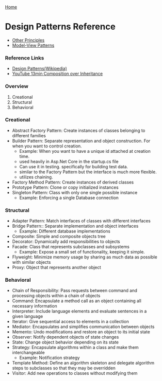 [Home](../)

# Design Patterns Reference

- [Other Principles](./principles.md)
- [Model-View Patterns](./modelviewpatterns.md)

### Reference Links

- [Design Patterns(Wikipedia)](https://en.wikipedia.org/wiki/Design_Patterns)
- [YouTube 13min Composition over Inheritance](https://www.youtube.com/watch?v=pQm-BqK2fhc)

### Overview

1. Creational
2. Structural
3. Behavioral

### Creational

- Abstract Factory Pattern: Create instances of classes belonging to different families
- Builder Pattern: Separate representation and object construction. For when you want to control creation.
  - Example: When you want to have a unique id attached at creation time.
  - used heavily in Asp.Net Core in the startup.cs file
  - Can use it in testing. specifically for building test data.
  - similar to the Factory Pattern but the interface is much more flexible.
  - utilizes chaining.
- Factory Method Pattern: Create instances of derived classes
- Prototype Pattern: Clone or copy initialized instances
- Singleton Pattern: Class with only one single possible instance
  - Example: Enforcing a single Database connection

### Structural

- Adapter Pattern: Match interfaces of classes with different interfaces
- Bridge Pattern:: Separate implementation and object interfaces
  - Example: Different database implementations
- Composite: Simple and composite objects tree
- Decorator: Dynamically add responsibilities to objects
- Facade: Class that represents subclasses and subsystems
  - Example: Expose a small set of functionality, keeping it simple.
- Flyweight: Minimize memory usage by sharing as much data as possible with similar objects
- Proxy: Object that represents another object

### Behavioral

- Chain of Responsibility: Pass requests between command and processing objects within a chain of objects
- Command: Encapsulate a method call as an object containing all necessary information
- Interpreter: Include language elements and evaluate sentences in a given language
- Iterator: Give sequential access to elements in a collection
- Mediator: Encapsulates and simplifies communication between objects
- Memento: Undo modifications and restore an object to its initial state
- Observer: Notify dependent objects of state changes
- State: Change object behavior depending on its state
- Strategy: Encapsulate algorithms within a class and make them interchangeable
  - Example: Notification strategy
- Template Method: Define an algorithm skeleton and delegate algorithm steps to subclasses so that they may be overridden
- Visitor: Add new operations to classes without modifying them
